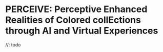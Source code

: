 # PERCEIVE: Perceptive Enhanced Realities of Colored collEctions through AI and Virtual Experiences

//: todo
